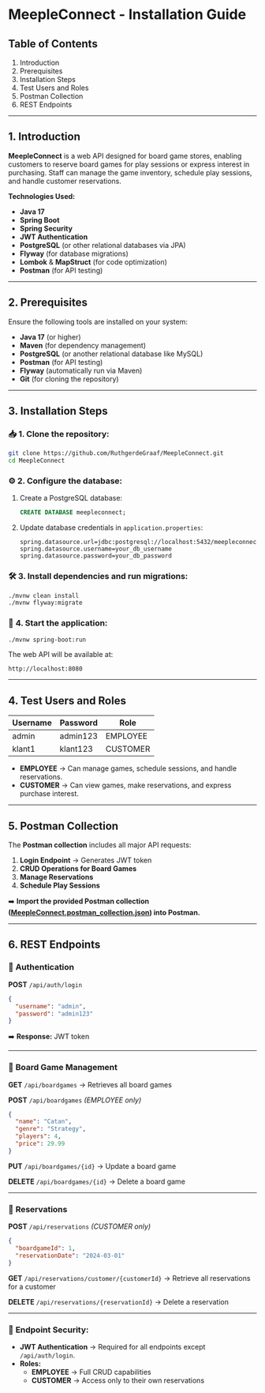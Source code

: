 # **MeepleConnect - Installation Guide**

## **Table of Contents**
1. Introduction
2. Prerequisites
3. Installation Steps
4. Test Users and Roles
5. Postman Collection
6. REST Endpoints

---

## **1. Introduction**

**MeepleConnect** is a web API designed for board game stores, enabling customers to reserve board games for play sessions or express interest in purchasing. Staff can manage the game inventory, schedule play sessions, and handle customer reservations.

**Technologies Used:**
- **Java 17**
- **Spring Boot**
- **Spring Security**
- **JWT Authentication**
- **PostgreSQL** (or other relational databases via JPA)
- **Flyway** (for database migrations)
- **Lombok** & **MapStruct** (for code optimization)
- **Postman** (for API testing)

---

## **2. Prerequisites**

Ensure the following tools are installed on your system:

- **Java 17** (or higher)
- **Maven** (for dependency management)
- **PostgreSQL** (or another relational database like MySQL)
- **Postman** (for API testing)
- **Flyway** (automatically run via Maven)
- **Git** (for cloning the repository)

---

## **3. Installation Steps**

### 📥 **1. Clone the repository:**
```bash
git clone https://github.com/RuthgerdeGraaf/MeepleConnect.git
cd MeepleConnect
```

### ⚙️ **2. Configure the database:**
1. Create a PostgreSQL database:
   ```sql
   CREATE DATABASE meepleconnect;
   ```
2. Update database credentials in `application.properties`:
   ```properties
   spring.datasource.url=jdbc:postgresql://localhost:5432/meepleconnect
   spring.datasource.username=your_db_username
   spring.datasource.password=your_db_password
   ```

### 🛠️ **3. Install dependencies and run migrations:**
```bash
./mvnw clean install
./mvnw flyway:migrate
```

### 🚀 **4. Start the application:**
```bash
./mvnw spring-boot:run
```

The web API will be available at:
```
http://localhost:8080
```

---

## **4. Test Users and Roles**

| **Username** | **Password** | **Role**    |
|--------------|--------------|-------------|
| admin        | admin123     | EMPLOYEE    |
| klant1       | klant123     | CUSTOMER    |

- **EMPLOYEE** → Can manage games, schedule sessions, and handle reservations.
- **CUSTOMER** → Can view games, make reservations, and express purchase interest.

---

## **5. Postman Collection**

The **Postman collection** includes all major API requests:

1. **Login Endpoint** → Generates JWT token
2. **CRUD Operations for Board Games**
3. **Manage Reservations**
4. **Schedule Play Sessions**

➡️ **Import the provided Postman collection ([MeepleConnect.postman_collection.json](./MeepleConnect.postman_collection.json)) into Postman.**

---

## **6. REST Endpoints**

### 🔑 **Authentication**

**POST** `/api/auth/login`
```json
{
  "username": "admin",
  "password": "admin123"
}
```
➡️ **Response:** JWT token

---

### 🎲 **Board Game Management**

**GET** `/api/boardgames` → Retrieves all board games

**POST** `/api/boardgames` *(EMPLOYEE only)*
```json
{
  "name": "Catan",
  "genre": "Strategy",
  "players": 4,
  "price": 29.99
}
```

**PUT** `/api/boardgames/{id}` → Update a board game

**DELETE** `/api/boardgames/{id}` → Delete a board game

---

### 📅 **Reservations**

**POST** `/api/reservations` *(CUSTOMER only)*
```json
{
  "boardgameId": 1,
  "reservationDate": "2024-03-01"
}
```

**GET** `/api/reservations/customer/{customerId}` → Retrieve all reservations for a customer

**DELETE** `/api/reservations/{reservationId}` → Delete a reservation

---

### 📄 **Endpoint Security:**
- **JWT Authentication** → Required for all endpoints except `/api/auth/login`.
- **Roles:**
  - **EMPLOYEE** → Full CRUD capabilities
  - **CUSTOMER** → Access only to their own reservations